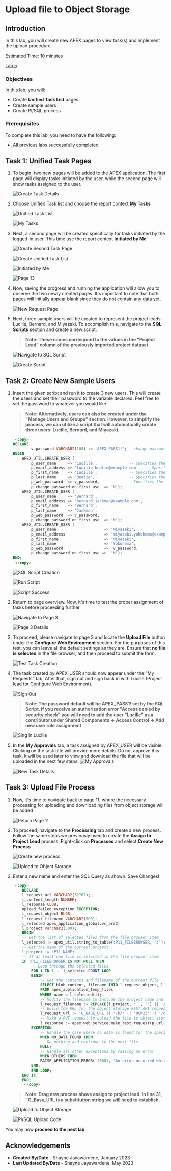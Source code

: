 # Upload file to Object Storage

## Introduction

In this lab, you will create new APEX pages to view task(s) and implement the upload procedure.

Estimated Time: 10 minutes

[Lab 5](videohub:1_563cepqi)

### Objectives

In this lab, you will:

- Create **Unified Task List** pages
- Create sample users
- Create Pl/SQL process

### Prerequisites

To complete this lab, you need to have the following:

- All previous labs successfully completed

## Task 1: Unified Task Pages

1. To begin, two new pages will be added to the APEX application. The first page will display tasks initiated by the user, while the second page will show tasks assigned to the user.

    ![Create Task Details](images/task-details.png " ")

2. Choose Unified Task list and choose the report context **My Tasks**

    ![Unified Task List](images/unified-task-list.png " ")

    ![My Tasks](images/my-tasks.png " ")

3. Next, a second page will be created specifically for tasks initiated by the logged-in user. This time use the report context **Initiated by Me**

    ![Create Second Task Page](images/second-task-page.png " ")

    ![Create Unified Task List](images/unified-task-list-2.png " ")

    ![Initiated by Me](images/initiated-by-me.png " ")

    ![Page 13](images/page-13-created.png " ")

4. Now, saving the progress and running the application will allow you to observe the two newly created pages. It's important to note that both pages will initially appear blank since they do not contain any data yet.

    ![New Request Page](images/new-request-page.png " ")

5. Next, three sample users will be created to represent the project leads: Lucille, Bernard, and Miyazaki. To accomplish this, navigate to the **SQL Scripts** section and create a new script.

    >**Note: These names correspond to the values in the "Project Lead" column of the previously imported project dataset.**

    ![Navigate to SQL Script](images/sql-script.png " ")

    ![Create Script](images/create-script.png " ")

## Task 2: Create New Sample Users

1. Insert the given script and run it to create 3 new users. This will create the users and set their password to the variable declared. Feel free to set the password to whatever you would like.

    >**Note: Alternatively, users can also be created under the "Manage Users and Groups" section. However, to simplify the process, we can utilize a script that will automatically create three users: Lucille, Bernard, and Miyazaki.**

    ```SQL
     <copy>
    DECLARE
            v_password VARCHAR2(100) := 'APEX_PASS1!'; --change password, if desired;
    BEGIN
        APEX_UTIL.CREATE_USER (
            p_user_name     => 'Lucille',              -- Specifies the username for the user
            p_email_address => 'lucille.beatie@example.com',  -- Specifies the email address for the user
            p_first_name    => 'Lucille',              -- Specifies the first name for the user
            p_last_name     => 'Beatie',               -- Specifies the last name for the user
            p_web_password  => v_password,            -- Specifies the web password for the user
            p_change_password_on_first_use  => 'N');
        APEX_UTIL.CREATE_USER (
            p_user_name     => 'Bernard',
            p_email_address => 'bernard.jackman@example.com',
            p_first_name    => 'Bernard',
            p_last_name     => 'Jackman',
            p_web_password  => v_password,
            p_change_password_on_first_use  => 'N');
        APEX_UTIL.CREATE_USER (
            p_user_name                     => 'Miyazaki',
            p_email_address                 => 'miyazaki.yokohama@example.com',
            p_first_name                    => 'Miyazaki',
            p_last_name                     => 'Yokohama',
            p_web_password                  =>  v_password,
            p_change_password_on_first_use =>  'N');
    END;
     </copy>
    ```

    ![SQL Script Creation](images/script-creation.png " ")

    ![Run Script](images/run-script.png " ")

    ![Script Success](images/script-success.png " ")

2. Return to page overview. Now, it's time to test the proper assignment of tasks before proceeding further

    ![Navigate to Page 3](images/click-page-3.png " ")

    ![Page 3 Details](images/page-3-details.png " ")

3. To proceed, please navigate to page 3 and locate the **Upload File** button under the **Configure Web Environment** section. For the purposes of this test, you can leave all the default settings as they are. Ensure that **no file is selected** in the file browser, and then proceed to submit the form.

    ![Test Task Creation](images/test-task-creation.png " ")

4. The task created by APEX_USER should now appear under the "My Requests" tab. After that, sign out and sign back in with Lucille (Project lead for Configure Web Environment).

    ![Sign Out](images/logout-user.png " ")

    >**Note: The password default will be APEX_PASS1! set by the SQL Script. If you receive an authorization error "Access denied by security check" you will need to add the user "Lucille" as a contributor under Shared Components -> Access Control -> Add new user role assignment**

    ![Sing in Lucille](images/login-lucille.png " ")

5. In the **My Approvals** tab, a task assigned by APEX\_USER will be visible. Clicking on the task title will provide more details. Do not approve this task, it will be used later to view and download the file that will be uploaded in the next few steps.
    ![My Approvals](images/my-approvals.png " ")

    ![New Task Details](images/initail-task-details.png " ")

## Task 3: Upload File Process

1. Now, it's time to navigate back to page 11, where the necessary processing for uploading and downloading files from object storage will be added

    ![Return Page 11](images/return-page-11.png " ")

2. To proceed, navigate to the **Processing** tab and create a new process. Follow the same steps we previously used to create the **Assign to Project Lead** process. Right-click on **Processes** and select **Create New Process**

    ![Create new process](images/create-process-2.png " ")

    ![Upload to Object Storage](images/process-upload.png " ")

3. Enter a new name and enter the SQL Query as shown. Save Changes!

    ```SQL
     <copy>
        DECLARE
        l_request_url VARCHAR2(32767);
        l_content_length NUMBER;
        l_response CLOB;
        upload_failed_exception EXCEPTION;
        l_request_object BLOB;
        l_request_filename VARCHAR2(500);
        l_selected apex_application_global.vc_arr2;
        l_project varchar2(500);
        BEGIN
        -- Get the list of selected files from the file browser item
        l_selected := apex_util.string_to_table(:P11_FILEBROWSER, ':');
        -- Get the name of the current project
        l_project := :P11_NAME;
        -- If at least one file is selected in the file browser item
        IF :P11_FILEBROWSER IS NOT NULL THEN
            -- Loop through the selected files
            FOR i IN 1 .. l_selected.COUNT LOOP
            BEGIN
                -- Get the contents and filename of the current file
                SELECT blob_content, filename INTO l_request_object, l_request_filename
                FROM apex_application_temp_files
                WHERE name = l_selected(i);
                -- Modify the filename to include the project name and replace spaces with underscores
                l_request_filename := REPLACE(l_project, ' ', '') || '/' || REPLACE(l_request_filename, ' ', '_');
                -- Build the URL for the object storage REST API request
                l_request_url := :G_BASE_URL || '/b/' || 'OCW23' || '/o/' || APEX_UTIL.URL_ENCODE(l_request_filename); --Change Bucket name (OCW23), if required.
                -- Make a PUT request to upload the file to object storage using the REST API
                l_response := apex_web_service.make_rest_request(p_url => l_request_url, p_http_method => 'PUT', p_body_blob => l_request_object, p_credential_static_id => 'OCI_AUTH');
            EXCEPTION
                -- Handle the case where no data is found for the specified file name
                WHEN NO_DATA_FOUND THEN
                -- Do nothing and continue to the next file
                NULL;
                -- Handle all other exceptions by raising an error
                WHEN OTHERS THEN
                RAISE_APPLICATION_ERROR(-20001, 'An error occurred while processing file ' || l_selected(i) || ': ' || SQLERRM);
            END;
            END LOOP;
        END IF;
        END;
         </copy>
    ```

    >**Note: Drag new process above assign to project lead. In line 31, "G\_Base\_URL is a substitution string we will need to establish.**

    ![Upload to Object Storage](images/new-name.png " ")

    ![Pl/SQL Upload Code](images/plsql-upload.png " ")

You may now **proceed to the next lab**.

## Acknowledgements

- **Created By/Date** - Shayne Jayawardene, January 2023
- **Last Updated By/Date** - Shayne Jayawardene, May 2023
